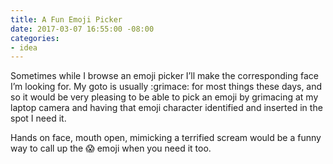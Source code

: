 ```yaml
---
title: A Fun Emoji Picker
date: 2017-03-07 16:55:00 -08:00
categories:
- idea
---
```


Sometimes while I browse an emoji picker I’ll make the corresponding face I’m looking for. My goto is usually :grimace: for most things these days, and so it would be very pleasing to be able to pick an emoji by grimacing at my laptop camera and having that emoji character identified and inserted in the spot I need it.

Hands on face, mouth open, mimicking a terrified scream would be a funny way to call up the :scream: emoji when you need it too.
